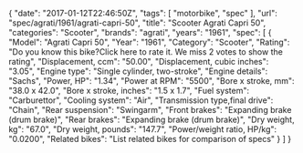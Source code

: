 {
    "date": "2017-01-12T22:46:50Z",
    "tags": [
        "motorbike",
        "spec"
    ],
    "url": "spec\/agrati\/1961\/agrati-capri-50",
    "title": "Scooter Agrati Capri 50",
    "categories": "Scooter",
    "brands": "agrati",
    "years": "1961",
    "spec": [
        {
            "Model": "Agrati Capri 50",
            "Year": "1961",
            "Category": "Scooter",
            "Rating": "Do you know this bike?Click here to rate it. We miss 2 votes to show the rating",
            "Displacement, ccm": "50.00",
            "Displacement, cubic inches": "3.05",
            "Engine type": "Single cylinder, two-stroke",
            "Engine details": "Sachs",
            "Power, HP": "1.34",
            "Power at RPM": "5500",
            "Bore x stroke, mm": "38.0 x 42.0",
            "Bore x stroke, inches": "1.5 x 1.7",
            "Fuel system": "Carburettor",
            "Cooling system": "Air",
            "Transmission type,final drive": "Chain",
            "Rear suspension": "Swingarm",
            "Front brakes": "Expanding brake (drum brake)",
            "Rear brakes": "Expanding brake (drum brake)",
            "Dry weight, kg": "67.0",
            "Dry weight, pounds": "147.7",
            "Power\/weight ratio, HP\/kg": "0.0200",
            "Related bikes": "List related bikes for comparison of specs"
        }
    ]
}